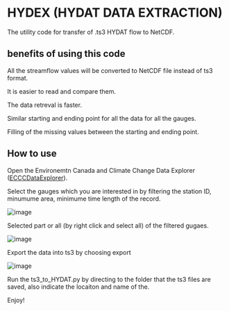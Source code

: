 # HYDEX (HYDAT DATA EXTRACTION)

The utility code for transfer of .ts3 HYDAT flow to NetCDF.

## benefits of using this code

All the streamflow values will be converted to NetCDF file instead of ts3 format.

It is easier to read and compare them.

The data retreval is faster.

Similar starting and ending point for all the data for all the gauges.

Filling of the missing values between the starting and ending point.

## How to use

Open the Environemtn Canada and Climate Change Data Explorer ([ECCCDataExplorer](https://www.canada.ca/en/environment-climate-change/services/water-overview/quantity/monitoring/survey/data-products-services/explorer.html)).

Select the gauges which you are interested in by filtering the station ID, minumume area, minimume time length of the record.

![image]("https://github.com/ShervanGharari/HYDEX/blob/master/figs/Fig_1.jpg")

Selected part or all (by right click and select all) of the filtered gugaes.

![image]("https://github.com/ShervanGharari/HYDEX/blob/master/figs/Fig_2.jpg")

Export the data into ts3 by choosing export

![image]("https://github.com/ShervanGharari/HYDEX/blob/master/figs/Fig_3.jpg")

Run the ts3_to_HYDAT.py by directing to the folder that the ts3 files are saved, also indicate the locaiton and name of the.

Enjoy!
